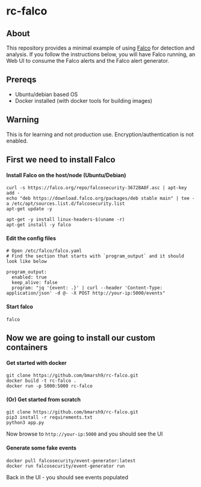 # rc-falco

## About

This repository provides a minimal example of using [Falco](https://falco.org/) for detection and analysis. If you follow the instructions below, you will have Falco running, an Web UI to consume the Falco alerts and the Falco alert generator.

## Prereqs

+ Ubuntu/debian based OS
+ Docker installed (with docker tools for building images)

## Warning

This is for learning and not production use. Encryption/authentication is not enabled.

## First we need to install Falco

#### Install Falco on the host/node (Ubuntu/Debian)

```
curl -s https://falco.org/repo/falcosecurity-3672BA8F.asc | apt-key add -
echo "deb https://download.falco.org/packages/deb stable main" | tee -a /etc/apt/sources.list.d/falcosecurity.list
apt-get update -y

apt-get -y install linux-headers-$(uname -r)
apt-get install -y falco
```

#### Edit the config files

```
# Open /etc/falco/falco.yaml
# Find the section that starts with `program_output` and it should look like below

program_output:
  enabled: true
  keep_alive: false 
  program: "jq '{event: .}' | curl --header 'Content-Type: application/json' -d @- -X POST http://your-ip:5000/events"
```

#### Start falco

```
falco
```

## Now we are going to install our custom containers


#### Get started with docker

```
git clone https://github.com/bmarsh9/rc-falco.git
docker build -t rc-falco .
docker run -p 5000:5000 rc-falco
```

#### (Or) Get started from scratch 

```
git clone https://github.com/bmarsh9/rc-falco.git
pip3 install -r requirements.txt
python3 app.py
```

Now browse to `http://your-ip:5000` and you should see the UI


#### Generate some fake events

```
docker pull falcosecurity/event-generator:latest
docker run falcosecurity/event-generator run
```

Back in the UI - you should see events populated
